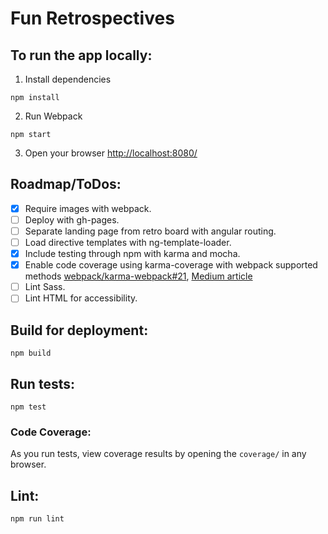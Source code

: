 # Fun Retrospectives

## To run the app locally:

1. Install dependencies
```
npm install
```

2. Run Webpack
```
npm start
```

3. Open your browser [http://localhost:8080/](http://localhost:8080/)

## Roadmap/ToDos:

- [x] Require images with webpack.
- [ ] Deploy with gh-pages.
- [ ] Separate landing page from retro board with angular routing.
- [ ] Load directive templates with ng-template-loader.
- [x] Include testing through npm with karma and mocha.
- [x] Enable code coverage using karma-coverage with webpack supported methods [webpack/karma-webpack#21](https://github.com/webpack/karma-webpack/issues/21), [Medium article](https://medium.com/@scbarrus/how-to-get-test-coverage-on-react-with-karma-babel-and-webpack-c9273d805063#.i5krbohek)
- [ ] Lint Sass.
- [ ] Lint HTML for accessibility.

## Build for deployment:

```
npm build
```

## Run tests:

```
npm test
```

### Code Coverage:

As you run tests, view coverage results by opening the `coverage/` in any browser.

## Lint:
```
npm run lint
```

